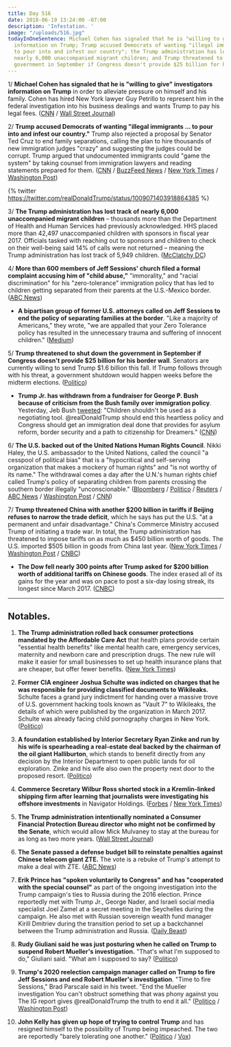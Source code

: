 ```yaml
---
title: Day 516
date: 2018-06-19 13:24:00 -07:00
description: 'Infestation. '
image: "/uploads/516.jpg"
todayInOneSentence: Michael Cohen has signaled that he is "willing to give" investigators
  information on Trump; Trump accused Democrats of wanting "illegal immigrants ...
  to pour into and infest our country"; the Trump administration has lost track of
  nearly 6,000 unaccompanied migrant children; and Trump threatened to shut down the
  government in September if Congress doesn't provide $25 billion for his border wall.
---
```


1/ **Michael Cohen has signaled that he is "willing to give" investigators information on Trump** in order to alleviate pressure on himself and his family. Cohen has hired New York lawyer Guy Petrillo to represent him in the federal investigation into his business dealings and wants Trump to pay his legal fees. ([CNN](https://www.cnn.com/2018/06/19/politics/michael-cohen-criminal-lawyer-guy-petrillo/index.html) / [Wall Street Journal](https://www.wsj.com/articles/michael-cohen-wants-trump-to-pay-his-legal-fees-1529447136))

2/ **Trump accused Democrats of wanting "illegal immigrants ... to pour into and infest our country."** Trump also rejected a proposal by Senator Ted Cruz to end family separations, calling the plan to hire thousands of new immigration judges "crazy" and suggesting the judges could be corrupt. Trump argued that undocumented immigrants could "game the system" by taking counsel from immigration lawyers and reading statements prepared for them. ([CNN](https://www.cnn.com/2018/06/19/politics/trump-illegal-immigrants-infest/index.html) / [BuzzFeed News](https://www.buzzfeed.com/maryanngeorgantopoulos/trump-immigrants-vermin-infest) / [New York Times](https://www.nytimes.com/2018/06/19/us/politics/trump-immigration-children-separated-families.html) / [Washington Post](https://www.washingtonpost.com/powerpost/trump-is-defiant-as-border-crisis-escalates-prepares-to-lobby-house-gop-on-immigration-bills/2018/06/19/e20a108e-73c1-11e8-805c-4b67019fcfe4_story.html))

{% twitter https://twitter.com/realDonaldTrump/status/1009071403918864385 %}

3/ **The Trump administration has lost track of nearly 6,000 unaccompanied migrant children** – thousands more than the Department of Health and Human Services had previously acknowledged. HHS placed more than 42,497 unaccompanied children with sponsors in fiscal year 2017. Officials tasked with reaching out to sponsors and children to check on their well-being said 14% of calls were not returned – meaning the Trump administration has lost track of 5,949 children. ([McClatchy DC](http://www.mcclatchydc.com/news/politics-government/white-house/article213430099.html))

4/ **More than 600 members of Jeff Sessions' church filed a formal complaint accusing him of "child abuse,"** "immorality," and "racial discrimination" for his "zero-tolerance" immigration policy that has led to children getting separated from their parents at the U.S.-Mexico border. ([ABC News](https://abcnews.go.com/Politics/hundreds-sessions-church-file-formal-complaint-accusing-child/story?id=56003177))

* **A bipartisan group of former U.S. attorneys called on Jeff Sessions to end the policy of separating families at the border**. "Like a majority of Americans," they wrote, "we are appalled that your Zero Tolerance policy has resulted in the unnecessary trauma and suffering of innocent children." ([Medium](https://medium.com/@formerusattorneys/bipartisan-group-of-former-united-states-attorneys-call-on-sessions-to-end-child-detention-e129ae0df0cf))

5/ **Trump threatened to shut down the government in September if Congress doesn't provide $25 billion for his border wall**. Senators are currently willing to send Trump $1.6 billion this fall. If Trump follows through with his threat, a government shutdown would happen weeks before the midterm elections. ([Politico](https://www.politico.com/story/2018/06/19/trump-border-wall-funding-immigration-653530))

* **Trump Jr. has withdrawn from a fundraiser for George P. Bush because of criticism from the Bush family over immigration policy**. Yesterday, Jeb Bush [tweeted](https://twitter.com/JebBush/status/1008730704497258496): "Children shouldn't be used as a negotiating tool. @realDonaldTrump should end this heartless policy and Congress should get an immigration deal done that provides for asylum reform, border security and a path to citizenship for Dreamers." ([CNN](https://www.cnn.com/2018/06/19/politics/donald-trump-jr-george-p-bush-fundraiser/index.html))

6/ **The U.S. backed out of the United Nations Human Rights Council**. Nikki Haley, the U.S. ambassador to the United Nations, called the council "a cesspool of political bias" that is a "hypocritical and self-serving organization that makes a mockery of human rights" and "is not worthy of its name." The withdrawal comes a day after the U.N.'s human rights chief called Trump's policy of separating children from parents crossing the southern border illegally "unconscionable." ([Bloomberg](https://www.bloomberg.com/news/articles/2018-06-19/trump-is-said-ready-to-pull-u-s-from-un-s-human-rights-council) / [Politico](https://www.politico.com/story/2018/06/19/us-withdraw-un-humans-rights-council-653988) / [Reuters](https://www.reuters.com/article/us-un-rights-usa/amid-withdrawal-threat-pompeo-haley-to-speak-about-u-n-human-rights-council-idUSKBN1JF24X) / [ABC News](https://abcnews.go.com/Politics/us-withdraws-human-rights-council/story?id=56009661) / [Washington Post](https://www.washingtonpost.com/world/national-security/us-expected-to-back-away-from-un-human-rights-council/2018/06/19/a49c2d0c-733c-11e8-b4b7-308400242c2e_story.html) / [CNN](https://www.cnn.com/2018/06/19/politics/haley-pompeo-human-rights-bias/index.html))

7/ **Trump threatened China with another $200 billion in tariffs if Beijing refuses to narrow the trade deficit**, which he says has put the U.S. "at a permanent and unfair disadvantage." China's Commerce Ministry accused Trump of initiating a trade war. In total, the Trump administration has threatened to impose tariffs on as much as $450 billion worth of goods. The U.S. imported $505 billion in goods from China last year. ([New York Times](https://www.nytimes.com/2018/06/18/us/politics/trump-says-us-may-impose-tariffs-on-another-200-billion-worth-of-chinese-goods.html) / [Washington Post](https://www.washingtonpost.com/business/economy/trump-escalates-china-trade-war-announces-plan-for-tariffs-on-200-billion-in-products/2018/06/18/ac683f80-7355-11e8-b4b7-308400242c2e_story.html) / [CNBC](https://www.cnbc.com/2018/06/18/trade-war-watch-china-pledges-it-will-fight-back-firmly-if-trump-publishes-list-of-new-tariffs.html))

* **The Dow fell nearly 300 points after Trump asked for $200 billion worth of additional tariffs on Chinese goods**. The index erased all of its gains for the year and was on pace to post a six-day losing streak, its longest since March 2017. ([CNBC](https://www.cnbc.com/2018/06/19/us-stock-futures-trade-tensions-in-focus-for-investors.html))

---

## Notables.

 1. **The Trump administration rolled back consumer protections mandated by the Affordable Care Act** that health plans provide certain "essential health benefits" like mental health care, emergency services, maternity and newborn care and prescription drugs. The new rule will make it easier for small businesses to set up health insurance plans that are cheaper, but offer fewer benefits. ([New York Times](https://www.nytimes.com/2018/06/19/us/politics/trump-affordable-care-act-health-insurance.html))

 2. **Former CIA engineer Joshua Schulte was indicted on charges that he was responsible for providing classified documents to Wikileaks.** Schulte faces a grand jury indictment for handing over a massive trove of U.S. government hacking tools known as "Vault 7" to Wikileaks, the details of which were published by the organization in March 2017. Schulte was already facing child pornography charges in New York. ([Politico](https://www.politico.com/story/2018/06/18/cia-wikileaks-secrets-classified-653264))

 3. **A foundation established by Interior Secretary Ryan Zinke and run by his wife is spearheading a real-estate deal backed by the chairman of the oil giant Halliburton**, which stands to benefit directly from any decision by the Interior Department to open public lands for oil exploration. Zinke and his wife also own the property next door to the proposed resort. ([Politico](https://www.politico.com/story/2018/06/19/ryan-zinke-halliburton-park-whitefish-montana-647731))

 4. **Commerce Secretary Wilbur Ross shorted stock in a Kremlin-linked shipping firm after learning that journalists were investigating his offshore investments** in Navigator Holdings. ([Forbes](https://www.forbes.com/sites/danalexander/2018/06/18/lies-china-and-putin-solving-the-mystery-of-wilbur-ross-missing-fortune-trump-commerce-secretary-cabinet-conflicts-of-interest/#3842d5617e87) / [New York Times](https://www.nytimes.com/2018/06/19/us/politics/wilbur-ross-shorted-stock.html))

 5. **The Trump administration intentionally nominated a Consumer Financial Protection Bureau director who might not be confirmed by the Senate**, which would allow Mick Mulvaney to stay at the bureau for as long as two more years. ([Wall Street Journal](https://www.wsj.com/articles/mulvaney-likely-to-stick-around-at-the-cfpb-for-a-while-1529400600))

 6. **The Senate passed a defense budget bill to reinstate penalties against Chinese telecom giant ZTE.** The vote is a rebuke of Trump's attempt to make a deal with ZTE. ([ABC News](https://abcnews.go.com/Politics/senate-votes-overwhelmingly-reverse-white-house-deal-chinese/story?id=55994166))

 7. **Erik Prince has "spoken voluntarily to Congress" and has "cooperated with the special counsel"** as part of the ongoing investigation into the Trump campaign's ties to Russia during the 2016 election. Prince reportedly met with Trump Jr., George Nader, and Israeli social media specialist Joel Zamel at a secret meeting in the Seychelles during the campaign. He also met with Russian sovereign wealth fund manager Kirill Dmitriev during the transition period to set up a backchannel between the Trump administration and Russia. ([Daily Beast](https://www.thedailybeast.com/erik-prince-i-cooperated-with-mueller))

 8. **Rudy Giuliani said he was just posturing when he called on Trump to suspend Robert Mueller's investigation.** "That's what I'm supposed to do," Giuliani said. "What am I supposed to say?  ([Politico](https://www.politico.com/story/2018/06/18/mueller-giuliani-suspend-probe-652939))

 9. **Trump's 2020 reelection campaign manager called on Trump to fire Jeff Sessions and end Robert Mueller's investigation**. "Time to fire Sessions," Brad Parscale said in his tweet. "End the Mueller investigation You can't obstruct something that was phony against you The IG report gives @realDonaldTrump the truth to end it all." ([Politico](https://www.politico.com/story/2018/06/19/brad-parscale-fire-jeff-sessions-654199) / [Washington Post](https://www.washingtonpost.com/politics/trump-campaign-manager-calls-for-firing-sessions-ending-russia-probe/2018/06/19/50b3ef88-73df-11e8-9780-b1dd6a09b549_story.html))

10. **John Kelly has given up hope of trying to control Trump** and has resigned himself to the possibility of Trump being impeached. The two are reportedly "barely tolerating one another." ([Politico](https://www.politico.com/story/2018/06/18/nielsen-trump-border-children-family-separation-653265) / [Vox](https://www.vox.com/policy-and-politics/2018/6/19/17478448/john-kelly-gives-up-trump-impeachment))
